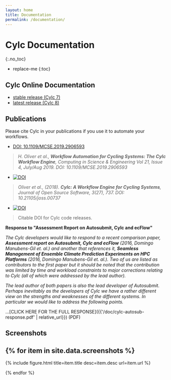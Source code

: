 ```yaml
---
layout: home
title: Documentation
permalink: /documentation/
---
```

# Cylc Documentation
{:.no_toc}

* replace-me
{:toc}

## Cylc Online Documentation

* [stable release (Cylc 7)](https://cylc.github.io/cylc-doc/stable/html/index.html)
* [latest release (Cylc 8)](https://cylc.github.io/cylc-doc/latest/html/index.html)

## Publications

Please cite Cylc in your publications if you use it to automate your workflows.

* [DOI: 10.1109/MCSE.2019.2906593](https://doi.org/10.1109/MCSE.2019.2906593) 
> *H. Oliver et al., **Workflow Automation for Cycling Systems: The Cylc
> Workflow Engine**, Computing in Science & Engineering Vol 21, Issue 4,
> July/Aug 2019. DOI: 10.1109/MCSE.2019.2906593*

* [![DOI](http://joss.theoj.org/papers/10.21105/joss.00737/status.svg)](https://doi.org/10.21105/joss.00737)
> *Oliver et al., (2018). **Cylc: A Workflow Engine for Cycling Systems**,
> Journal of Open Source Software, 3(27), 737.
> DOI: 10.21105/joss.00737*

* [![DOI](https://zenodo.org/badge/1836229.svg)](https://zenodo.org/badge/latestdoi/1836229)
> Citable DOI for Cylc code releases.

**Response to "Assessment Report on Autosubmit, Cylc and ecFlow"**

*The Cylc developers would like to respond to a recent comparison paper,
__Assessment report on Autosubmit, Cylc and ecFlow__ (2016, Domingo Manubens-Gil
et. al.) and another that references it, __Seamless Management of Ensemble
Climate Prediction Experiments on HPC Platforms__ (2016, Domingo Manubens-Gil
et. al.).  Two of us are listed as contributors to the first paper but it should
be noted that the contribution was limited by time and workload constraints to
major corrections relating to Cylc (all of which were addressed by the lead
author).*

*The lead author of both papers is also the lead developer of Autosubmit.
Perhaps inevitably as the developers of Cylc we have a rather different view on
the strengths and weaknesses of the different systems.  In particular we would
like to address the following points.*

...[CLICK HERE FOR THE FULL RESPONSE]({{'/doc/cylc-autosub-response.pdf' | relative_url}}) (PDF)


## Screenshots

{% for item in site.data.screenshots %}
---
{% include figure.html title=item.title desc=item.desc url=item.url %}

{% endfor %}
